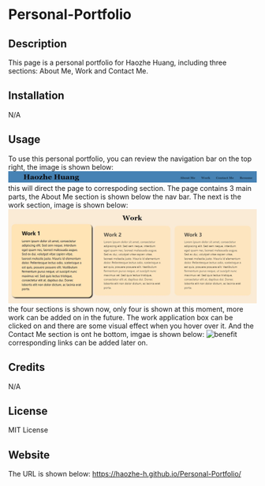 # Personal-Portfolio

## Description

This page is a personal portfolio for Haozhe Huang, including three sections: About Me, Work and Contact Me.

## Installation

N/A

## Usage

To use this personal portfolio, you can review the navigation bar on the top right, the image is shown below: ![nav bar](assets/images/navbar.JPG) this will direct the page to correspoding section. The page contains 3 main parts, the About Me section is shown below the nav bar. 
The next is the work section, image is shown below: ![work](assets/images/work.JPG) the four sections is shown now, only four is shown at this moment, more work can be added on in the future. The work application box can be clicked on and there are some visual effect when you hover over it. 
And the Contact Me section is ont he bottom, imgae is shown below: ![benefit](assets/images/benefit.JPG) corresponding links can be added later on.

## Credits

N/A

## License

MIT License

## Website
The URL is shown below:
https://haozhe-h.github.io/Personal-Portfolio/
